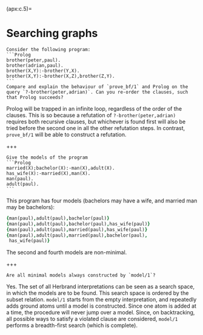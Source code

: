 <!--H3: Section C.5-->
(apx:c.5)=
# Searching graphs #

````{exercise} 5.3
Consider the following program:
```Prolog
brother(peter,paul).
brother(adrian,paul).
brother(X,Y):-brother(Y,X).
brother(X,Y):-brother(X,Z),brother(Z,Y).
```
Compare and explain the behaviour of `prove_bf/1` and Prolog on the query `?-brother(peter,adrian)`. Can you re-order the clauses, such that Prolog succeeds?
````

Prolog will be trapped in an infinite loop, regardless of the order of the clauses. This is so because a refutation of `?-brother(peter,adrian)` requires both recursive clauses, but whichever is found first will also be tried before the second one in all the other refutation steps. In contrast, `prove_bf/1` will be able to construct a refutation.

+++

````{exercise} 5.5
Give the models of the program
```Prolog
married(X);bachelor(X):-man(X),adult(X).
has_wife(X):-married(X),man(X).
man(paul).
adult(paul).
```
````

This program has four models (bachelors may have a wife, and married man may be bachelors):
```Prolog
{man(paul),adult(paul),bachelor(paul)}
{man(paul),adult(paul),bachelor(paul),has_wife(paul)}
{man(paul),adult(paul),married(paul),has_wife(paul)}
{man(paul),adult(paul),married(paul),bachelor(paul),
 has_wife(paul)}
```
The second and fourth models are non-minimal.

+++

```{exercise} 5.6
Are all minimal models always constructed by `model/1`?
```

Yes. The set of all Herbrand interpretations can be seen as a search space, in which the models are to be found. This search space is ordered by the subset relation. `model/1` starts from the empty interpretation, and repeatedly adds ground atoms until a model is constructed. Since one atom is added at a time, the procedure will never jump over a model. Since, on backtracking, all possible ways to satisfy a violated clause are considered, `model/1` performs a breadth-first search (which is complete).
